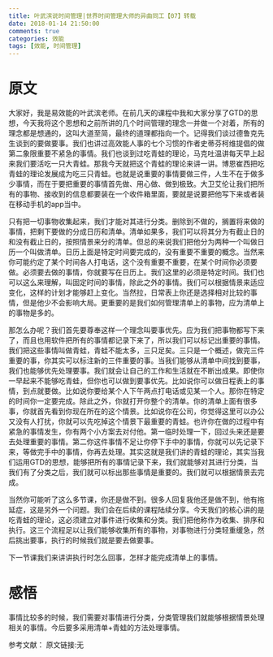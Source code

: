 ```yaml
---
title: 叶武滨说时间管理|世界时间管理大师的异曲同工【07】转载
date: 2018-01-14 21:50:00
comments: true
categories: 效能
tags: [效能, 时间管理]
---
```

# 原文
大家好，我是易效能的叶武滨老师。在前几天的课程中我和大家分享了GTD的思想，今天我将这个思想和之前所讲的几个时间管理的理念一并做一个对着，所有的理念都是想通的，这叫大道至简，最终的道理都指向一个。记得我们谈过德鲁克先生谈到的要做要事。我们也讲过高效能人事的七个习惯的作者史蒂芬柯维提倡的做第二象限重要不紧急的事情。我们也谈到过吃青蛙的理论，马克吐温讲每天早上起来我们要活吃一只大青蛙。那我今天就把这个青蛙的理论来讲一讲。博恩崔西把吃青蛙的理论发展成为吃三只青蛙。也就是说重要的事情要做三件，人生不在于做多少事情，而在于要把重要的事情首先做、用心做、做到极致。大卫艾伦让我们把所有的事物、接收到的信息都要装在一个收件箱里面，要就是说要把他写下来或者装在移动手机的app当中。

只有把一切事物收集起来，我们才能对其进行分类。删除到不做的，搁置将来做的事情，把剩下要做的分成日历和清单。清单如果多，我们可以将其分为有截止日的和没有截止日的，按照情景来分的清单。但总的来说我们把他分为两种一个叫做日历一个叫做清单。日历上面是特定时间要完成的，没有重要不重要的概念。当然来你可能约定了某个时间各人打电话，这个没有重要不重要，在某个时间你必须要做。必须要去做的事情，你就要写在日历上。我们这里的必须是特定时间。我们也可以这么来理解，叫固定时间的事情，除此之外的事情。我们可以根据情景来适应变化，这样的计划才能够赶上变化。当然拉，日常表上你还是选择相对比较的事情，但是他少不会影响大局。更重要的是我们如何管理清单上的事物，应为清单上的事物是多的。

那怎么办呢？我们首先要尊奉这样一个理念叫要事优先。应为我们把事物都写下来了，而且也用软件把所有的事情都记录下来了，所以我们可以标记出重要的事情。我们把这些事情叫做青蛙，青蛙不能太多，三只足矣。三只是一个概述，做完三件重要的事，你其实可以标注新的三件重要的事。当我们能够从清单中间找到要事，我们也能够优先处理要事。我们就会让自己的工作和生活就在不断出成果。即使你一早起来不能够吃青蛙，但你也可以做到要事优先。比如说你可以做日程表上的事情，到点就要做。比如说你要给某个人下午两点打电话或见某一个人。那你在特定的时间你一定要完成。除此之外，你就打开你整个的清单。你的清单上面有很多事，你就首先看到你现在所在的这个情景。比如说你在公司，你觉得这里可以办公又没有人打扰，你就可以先吃掉这个情景下最重要的青蛙。也许你在做的过程中有紧急的事情发生，你有两个小方案去对付他。第一临时处理一下，回过头来还是要去处理重要的事情。第二你这件事情不足让你停下手中的事情，你就可以先记录下来，等做完手中的事情，你再去处理。其实这就是我们讲的青蛙的理论，其实当我们运用GTD的思想，能够把所有的事情记录下来，我们就能够对其进行分类，当我们有了分类之后，我们就可以标出那些事情是重要的。我们就可以根据情景去完成。

当然你可能听了这么多节课，你还是做不到。很多人回复我他还是做不到，他有拖延症，这是另外一个问题。我们会在后续的课程陆续分享。今天我们的核心讲的是吃青蛙的理论，这必须建立对事件进行收集和分类。我们把他称作为收集、排序和执行。这三个流程足以让我们能够收集所有的事物，对事物进行分类轻重缓急，然后挑出要事，执行的时候我们就是要去做要事。

下一节课我们来讲讲执行时怎么回事，怎样才能完成清单上的事情。

# 感悟
事情比较多的时候，我们需要对事情进行分类，分类管理我们就能够根据情景处理相关的事情。今后要多采用清单+青蛙的方法处理事情。

参考文献：
原文链接:无

